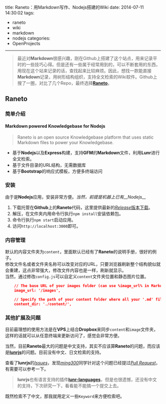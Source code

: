 title: Raneto：用Markdown写作、Nodejs搭建的Wiki
date: 2014-07-11 14:30:02
tags:
  - raneto
  - wiki
  - markdown
  - nodejs
categories:
  - OpenProjects
---

>最近对**Markdown**很感兴趣，刚在Github上搭建了这个站点，用来记录平时的一些技巧心得。但是还有一些属于经常用到的，可以不断套用的东西，用现在这个站来记录的话，查找起来比较麻烦。因此，想找一款能直接**Markdown**记录，用树形结构组织，支持全文检索的Wiki软件。Github上搜了一圈，对比了几个Repo，最终选择[**Raneto**](1)。

## Raneto

### 简单介绍

#### Markdown powered Knowledgebase for Nodejs
>Raneto is an open source Knowledgebase platform that uses static Markdown files to power your Knowledgebase.

- 基于**Nodejs**以及**Express**构建，支持**GFM**的**Markdown**文件，利用**Lunr**进行全文检索。
- 基于文件目录的URL结构，无需数据库
- 基于**Bootstrap**的响应式模板，方便多终端访问

### 安装

由于是**Nodejs**应用，安装非常方便。*当然，前提是机器上已有__Nodejs__*

1. 下载托管在**Github**上的**Raneto**代码，这里提供最新的[*Release*版本下载](3)。
2. 解压，在文件夹内用命令行执行`npm install`安装依赖包。
3. 命令行执行`npm start`启动应用。
4. 访问`http://localhost:3000`即可。
<!--more-->

### 内容管理

默认的内容文件夹为`content`，里面默认已经有了**Raneto**的说明手册，很好的例子。  
修改文件名或者文件夹名称可以改变对应的URL，只要浏览器刷新整个结构貌似就会重建，这点非常强大，修改文件内容也是一样，刷新就显示。  
当然，通过修改`config.js`可以自定义`content`文件夹位置和静态图片位置。
```json
	// The base URL of your images folder (can use %image_url% in Markdown files)
	image_url: '/images',

	// Specify the path of your content folder where all your '.md' files are located
	content_dir: './content/',
```
### 其他扩展及问题

目前最理想的使用方法是在**VPS**上结合**Dropbox**来同步`content`和`image`文件夹，这样的话就可以从任意终端来更新访问了，感觉会非常方便。

当然，目前**Raneto**最大的问题是中文支持，其实不应该算**Raneto**的问题，而应该是[**lunrjs**](4)的问题。目前没有中文、日文检索的支持。

查看了**lunrjs**的[*Issues*](https://github.com/olivernn/lunr.js/issues)，发现[*ming300*](https://github.com/ming300)同学针对这个问题已经提过[*Pull Request*](https://github.com/olivernn/lunr.js/pull/96)，有需要可以参考一下。
> **lunrjs**也有语言支持的插件[**lunr-languages**](https://github.com/MihaiValentin/lunr-languages)，但是也很遗憾，还没有中文的支持，下次研究一下，看看能不能搞一个提交上去。

既然检索不了中文，那我就用定义一些`Keyword`来方便检索吧。



[1]: http://raneto.com/
[2]: https://github.com/gilbitron/Raneto
[3]: https://github.com/gilbitron/Raneto/releases
[4]: http://lunrjs.com/